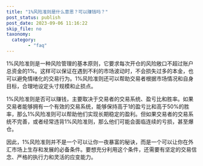```yaml
---
title: "1%风险准则是什么意思？可以赚钱吗？"
post_status: publish
post_date: 2023-09-06 11:16:22
skip_file: no
taxonomy:
  category:
        - "faq"
---
```


1%风险准则是一种风险管理的基本原则，它要求每次开仓的风险敞口不超过账户总资金的1%。这样可以保证在遇到不利的市场波动时，不会损失过多的本金，也可以避免情绪化的交易行为。1%风险准则还可以帮助交易者根据市场情况和自身目标，合理地设定头寸规模和止损点。

1%风险准则是否可以赚钱，主要取决于交易者的交易系统、盈亏比和胜率。如果交易者能够拥有一个有效的交易系统，能够保持高于1的盈亏比和高于50%的胜率，那么1%风险准则可以帮助他们实现长期稳定的盈利。但如果交易者的交易系统不完善，或者经常违背1%风险准则，那么他们可能会面临连续的亏损，甚至爆仓。

因此，1%风险准则并不是一个可以让你一夜暴富的秘诀，而是一个可以让你在外汇市场上生存和发展的必备条件。要想充分利用这个条件，还需要有坚定的交易信念、严格的执行力和灵活的应变能力。
